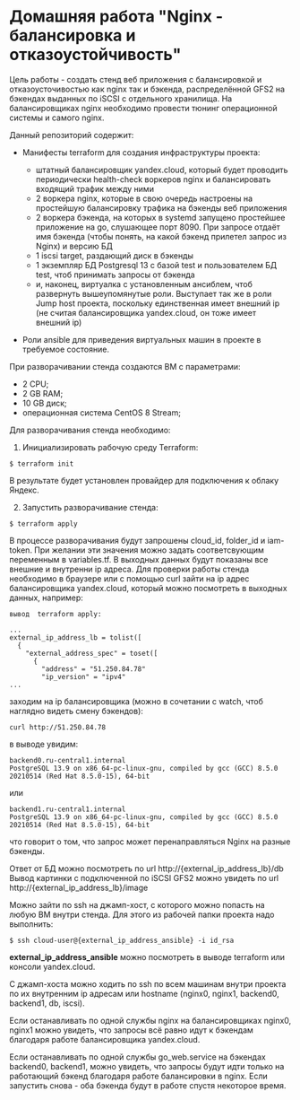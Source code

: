 # Домашняя работа "Nginx - балансировка и отказоустойчивость"

Цель работы - создать стенд веб приложения с балансировкой и отказоусточивостью как nginx так и бэкенда, распределённой GFS2 на бэкендах выданных по iSCSI с отдельного хранилища. На балансировщиках nginx необходимо провести тюнинг операционной системы и самого nginx.

Данный репозиторий содержит:

- Манифесты terraform для создания инфраструктуры проекта:
  - штатный балансировщик yandex.cloud, который будет проводить периодически health-check воркеров nginx и балансировать входящий трафик между ними
  - 2 воркера nginx, которые в свою очередь настроены на простейшую балансировку трафика на бэкенды веб приложения
  - 2 воркера бэкенда, на которых в systemd запущено простейшее приложение на go, слушающее порт 8090. При запросе отдаёт имя бэкенда (чтобы понять, на какой бэкенд прилетел запрос из Nginx) и версию БД
  - 1 iscsi target, раздающий диск в бэкенды
  - 1 экземпляр БД Postgresql 13 c базой test и пользователем БД test, чтоб принимать запросы от бэкенда
  - и, наконец, виртуалка с установленным ансиблем, чтоб развернуть вышеупомянутые роли. Выступает так же в роли Jump host проекта, поскольку единственная имеет внешний ip (не считая балансировщика yandex.cloud, он тоже имеет внешний ip)

- Роли ansible для приведения виртуальных машин в проекте в требуемое состояние.

При разворачивании стенда создаются ВМ с параметрами:
- 2 CPU;
- 2 GB RAM;
- 10 GB диск;
- операционная система CentOS 8 Stream;

Для разворачивания стенда необходимо:
1. Инициализировать рабочую среду Terraform:

```
$ terraform init
```
В результате будет установлен провайдер для подключения к облаку Яндекс.

2. Запустить разворачивание стенда:
```
$ terraform apply
```
В процессе разворачивания будут запрошены cloud_id, folder_id и iam-token. При желании эти значения можно задать соответсвующим переменным в variables.tf. В выходных данных будут показаны все внешние и внутренни ip адреса. Для проверки работы стенда необходимо в браузере или с помощью curl зайти на ip адрес балансировщика yandex.cloud, который можно посмотреть в выходных данных, например:

```
вывод  terraform apply:

...
external_ip_address_lb = tolist([
  {
    "external_address_spec" = toset([
      {
        "address" = "51.250.84.78"
        "ip_version" = "ipv4"
...
```
заходим на ip балансировщика (можно в сочетании с watch, чтоб наглядно видеть смену бэкендов):
```
curl http://51.250.84.78
```
в выводе увидим:
```
backend0.ru-central1.internal
PostgreSQL 13.9 on x86_64-pc-linux-gnu, compiled by gcc (GCC) 8.5.0 20210514 (Red Hat 8.5.0-15), 64-bit
```
или
```
backend1.ru-central1.internal
PostgreSQL 13.9 on x86_64-pc-linux-gnu, compiled by gcc (GCC) 8.5.0 20210514 (Red Hat 8.5.0-15), 64-bit
```
что говорит о том, что запрос может перенаправляться Nginx на разные бэкенды.

Ответ от БД можно посмотреть по url http://{external_ip_address_lb}/db
Вывод картинки с подключенной по iSCSI GFS2 можно увидеть по url http://{external_ip_address_lb}/image

Можно зайти по ssh на джамп-хост, с которого можно попасть на любую ВМ внутри стенда. Для этого из рабочей папки проекта надо выполнить:

```
$ ssh cloud-user@{external_ip_address_ansible} -i id_rsa
```
**external_ip_address_ansible** можно посмотреть в выводе terraform или консоли yandex.cloud.

С джамп-хоста можно ходить по ssh по всем машинам внутри проекта по их внутренним ip адресам или hostname (nginx0, nginx1, backend0, backend1, db, iscsi).

Если останавливать по одной службы nginx на балансировщиках nginx0, nginx1 можно увидеть, что запросы всё равно идут к бэкендам благодаря работе балансировщика yandex.cloud.

Если останавливать по одной службы go_web.service на бэкендах backend0, backend1, можно увидеть, что запросы будут идти только на работающий бэкенд благодаря работе балансировки в nginx. Если запустить снова - оба бэкенда будут в работе спустя некоторое время.